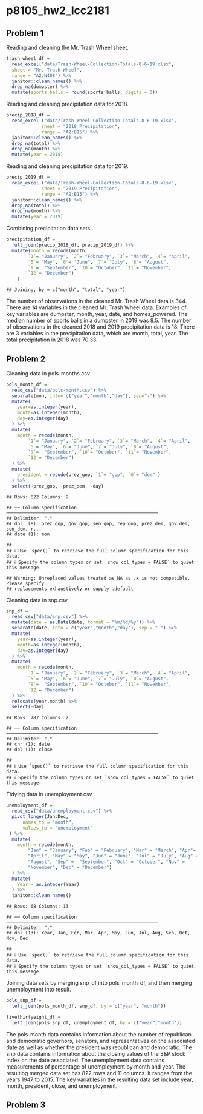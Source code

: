 p8105\_hw2\_lcc2181
================

## Problem 1

Reading and cleaning the Mr. Trash Wheel sheet.

``` r
trash_wheel_df = 
  read_excel("data/Trash-Wheel-Collection-Totals-8-6-19.xlsx", 
  sheet = "Mr. Trash Wheel", 
  range = "A2:N408") %>%
  janitor::clean_names() %>% 
  drop_na(dumpster) %>% 
  mutate(sports_balls = round(sports_balls, digits = 0))
```

Reading and cleaning precipitation data for 2018.

``` r
precip_2018_df = 
  read_excel ("data/Trash-Wheel-Collection-Totals-8-6-19.xlsx",
             sheet = "2018 Precipitation",
             range = "A2:B15") %>% 
  janitor::clean_names() %>% 
  drop_na(total) %>% 
  drop_na(month) %>% 
  mutate(year = 2018)
```

Reading and cleaning precipitation data for 2019.

``` r
precip_2019_df = 
  read_excel ("data/Trash-Wheel-Collection-Totals-8-6-19.xlsx",
             sheet = "2019 Precipitation",
             range = "A2:B15") %>% 
  janitor::clean_names() %>% 
  drop_na(total) %>% 
  drop_na(month) %>% 
  mutate(year = 2019)
```

Combining precipitation data sets.

``` r
precipitation_df = 
  full_join(precip_2018_df, precip_2019_df) %>%
  mutate(month = recode(month, 
        `1`= "January", `2`= "February", `3`= "March", `4`= "April",
        `5`= "May", `6`= "June", `7`= "July", `8`= "August", 
        `9`=  "September", `10`= "October", `11`= "November", 
        `12`= "December")
    )
```

    ## Joining, by = c("month", "total", "year")

The number of observations in the cleaned Mr. Trash Wheel data is 344.
There are 14 variables in the cleaned Mr. Trash Wheel data. Examples of
key variables are dumpster, month, year, date, and homes\_powered. The
median number of sports balls in a dumpster in 2019 was 8.5. The number
of observations in the cleaned 2018 and 2019 precipitation data is 18.
There are 3 variables in the precipitation data, which are month, total,
year. The total precipitation in 2018 was 70.33.

## Problem 2

Cleaning data in pols-months.csv

``` r
pols_month_df =
  read_csv("data/pols-month.csv") %>% 
  separate(mon, into= c("year","month","day"), sep="-") %>% 
  mutate(
    year=as.integer(year),
    month=as.integer(month),
    day=as.integer(day)
  ) %>% 
  mutate(
    month = recode(month, 
        `1`= "January", `2`= "February", `3`= "March", `4`= "April",
        `5`= "May", `6`= "June", `7`= "July", `8`= "August", 
        `9`=  "September", `10`= "October", `11`= "November", 
        `12`= "December")
  ) %>% 
  mutate(
    president = recode(prez_gop, `1`= "gop", `0`= "dem" )
  ) %>% 
  select(-prez_gop, -prez_dem, -day)
```

    ## Rows: 822 Columns: 9

    ## ── Column specification ────────────────────────────────────────────────────────
    ## Delimiter: ","
    ## dbl  (8): prez_gop, gov_gop, sen_gop, rep_gop, prez_dem, gov_dem, sen_dem, r...
    ## date (1): mon

    ## 
    ## ℹ Use `spec()` to retrieve the full column specification for this data.
    ## ℹ Specify the column types or set `show_col_types = FALSE` to quiet this message.

    ## Warning: Unreplaced values treated as NA as .x is not compatible. Please specify
    ## replacements exhaustively or supply .default

Cleaning data in snp.csv

``` r
snp_df =
  read_csv("data/snp.csv") %>% 
  mutate(date = as.Date(date, format = "%m/%d/%y")) %>% 
  separate(date, into = c("year","month","day"), sep = "-") %>% 
  mutate(
    year=as.integer(year),
    month=as.integer(month),
    day=as.integer(day)
  ) %>% 
  mutate(
    month = recode(month, 
        `1`= "January", `2`= "February", `3`= "March", `4`= "April",
        `5`= "May", `6`= "June", `7`= "July", `8`= "August", 
        `9`=  "September", `10`= "October", `11`= "November", 
        `12`= "December")
  ) %>% 
  relocate(year,month) %>% 
  select(-day)
```

    ## Rows: 787 Columns: 2

    ## ── Column specification ────────────────────────────────────────────────────────
    ## Delimiter: ","
    ## chr (1): date
    ## dbl (1): close

    ## 
    ## ℹ Use `spec()` to retrieve the full column specification for this data.
    ## ℹ Specify the column types or set `show_col_types = FALSE` to quiet this message.

Tidying data in unemployment.csv

``` r
unemployment_df =
  read_csv("data/unemployment.csv") %>% 
  pivot_longer(Jan:Dec,
      names_to = "month",
      values_to = "unemployment"
 ) %>% 
  mutate(
    month = recode(month, 
        "Jan" = "January", "Feb" = "February", "Mar" = "March", "Apr"=    
        "April", "May" = "May", "Jun" = "June", "Jul" = "July", "Aug" =  
        "August", "Sep" =  "September", "Oct" = "October", "Nov" = 
        "November", "Dec" = "December")
  ) %>% 
  mutate(
    Year = as.integer(Year)
  ) %>% 
  janitor::clean_names()
```

    ## Rows: 68 Columns: 13

    ## ── Column specification ────────────────────────────────────────────────────────
    ## Delimiter: ","
    ## dbl (13): Year, Jan, Feb, Mar, Apr, May, Jun, Jul, Aug, Sep, Oct, Nov, Dec

    ## 
    ## ℹ Use `spec()` to retrieve the full column specification for this data.
    ## ℹ Specify the column types or set `show_col_types = FALSE` to quiet this message.

Joining data sets by merging snp\_df into pols\_month\_df, and then
merging unemployment into result.

``` r
pols_snp_df = 
  left_join(pols_month_df, snp_df, by = c("year", "month"))

fivethirtyeight_df =
  left_join(pols_snp_df, unemployment_df, by = c("year","month"))
```

The pols-month data contains information about the number of republican
and democratic governors, senators, and representatives on the
associated date as well as whether the president was republican and
democratic. The snp data contains information about the closing values
of the S&P stock index on the date associated. The unemployment data
contains measurements of percentage of unemployment by month and year.
The resulting merged data set has 822 rows and 11 columns. It ranges
from the years 1947 to 2015. The key variables in the resulting data set
include year, month, president, close, and unemployment.

## Problem 3
